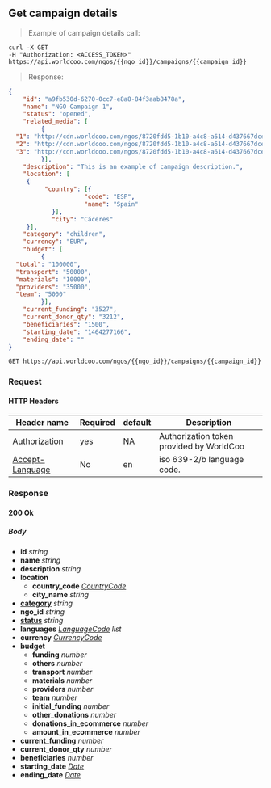 ## Get campaign details

> Example of campaign details call:

```shell
curl -X GET
-H "Authorization: <ACCESS_TOKEN>"
https://api.worldcoo.com/ngos/{{ngo_id}}/campaigns/{{campaign_id}}
```

> Response:

```json
{
    "id": "a9fb530d-6270-0cc7-e8a8-84f3aab8478a",
    "name": "NGO Campaign 1",
    "status": "opened",
    "related_media": [
         {
  "1": "http://cdn.worldcoo.com/ngos/8720fdd5-1b10-a4c8-a614-d437667dcea9/campaign/a9fb530d-6270-0cc7-e8a8-84f3aab8478a/1.png",
  "2": "http://cdn.worldcoo.com/ngos/8720fdd5-1b10-a4c8-a614-d437667dcea9/campaign/ a9fb530d-6270-0cc7-e8a8-84f3aab8478a/2.png",
  "3": "http://cdn.worldcoo.com/ngos/8720fdd5-1b10-a4c8-a614-d437667dcea9/campaign/ a9fb530d-6270-0cc7-e8a8-84f3aab8478a/3.png "
         }],
    "description": "This is an example of campaign description.",
    "location": [
     {
          "country": [{
                     "code": "ESP",
                     "name": "Spain"
            }],
            "city": "Cáceres"
     }],
    "category": "children",
    "currency": "EUR",
    "budget": [
         {
  "total": "100000",
  "transport": "50000",
  "materials": "10000",
  "providers": "35000",
  "team": "5000"
         }],
    "current_funding": "3527",
    "current_donor_qty": "3212",
    "beneficiaries": "1500",
    "starting_date": "1464277166",
    "ending_date": ""
}
```

`GET https://api.worldcoo.com/ngos/{{ngo_id}}/campaigns/{{campaign_id}}`

### Request

#### HTTP Headers

Header name | Required | default | Description
---------- | ------- | ------- | -------
Authorization | yes | NA | Authorization token provided by WorldCoo
[Accept-Language](https://www.w3.org/Protocols/rfc2616/rfc2616-sec14.html#sec14.4) | No | en | iso 639-2/b language code.

### Response

#### 200 Ok

##### Body

- **id** *string*
- **name** *string*
- **description** *string*
- **location**
    - **country_code** *[CountryCode](#country-standar)*
    - **city_name** *string*
- **[category](#capaign-categories)** *string*
- **ngo_id** *string*
- **[status](#campaign-status)** *string*
- **languages** *[LanguageCode](#language-standar) list*
- **currency** *[CurrencyCode](#currency-standar)*
- **budget**
    - **funding** *number*
    - **others** *number*
    - **transport** *number*
    - **materials** *number*
    - **providers** *number*
    - **team** *number*
    - **initial_funding** *number*
    - **other_donations** *number*
    - **donations_in_ecommerce** *number*
    - **amount_in_ecommerce** *number*
- **current_funding** *number*
- **current_donor_qty** *number*
- **beneficiaries** *number*
- **starting_date** *[Date](#date-standar)*
- **ending_date** *[Date](#date-standar)*
